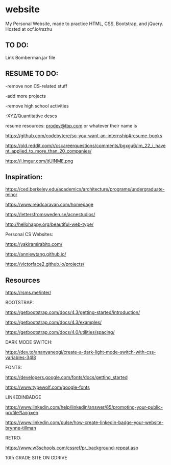 # website
My Personal Website, made to practice HTML, CSS, Bootstrap, and jQuery. Hosted at ocf.io/rszhu

## TO DO:

Link Bomberman.jar file

## RESUME TO DO:

-remove non CS-related stuff

-add more projects

-remove high school activities

-XYZ/Quantitative descs

resume resources: prodev@tbp.com or whatever their name is

https://github.com/codebytere/so-you-want-an-internship#resume-books

https://old.reddit.com/r/cscareerquestions/comments/bgxgu6/im_22_i_havent_applied_to_more_than_20_companies/

https://i.imgur.com/jtUlNME.png

## Inspiration:
https://ced.berkeley.edu/academics/architecture/programs/undergraduate-minor

https://www.readcaravan.com/homepage

https://lettersfromsweden.se/acnestudios/

http://hellohappy.org/beautiful-web-type/

Personal CS Websites:

https://yakiramirabito.com/

https://anniewtang.github.io/

https://victorface2.github.io/projects/

## Resources
https://rsms.me/inter/

BOOTSTRAP:

https://getbootstrap.com/docs/4.3/getting-started/introduction/

https://getbootstrap.com/docs/4.3/examples/

https://getbootstrap.com/docs/4.0/utilities/spacing/

DARK MODE SWITCH:

https://dev.to/ananyaneogi/create-a-dark-light-mode-switch-with-css-variables-34l8

FONTS:

https://developers.google.com/fonts/docs/getting_started

https://www.typewolf.com/google-fonts

LINKEDINBADGE

https://www.linkedin.com/help/linkedin/answer/85/promoting-your-public-profile?lang=en

https://www.linkedin.com/pulse/how-create-linkedin-badge-your-website-brynne-tillman

RETRO:

https://www.w3schools.com/cssref/pr_background-repeat.asp

10th GRADE SITE ON GDRIVE
